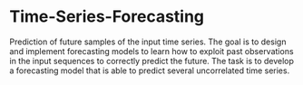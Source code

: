 # Time-Series-Forecasting
Prediction of future samples of the input time series. The goal is to design and implement forecasting models to learn how to exploit past observations in the input sequences to correctly predict the future. The task is to develop a forecasting model that is able to predict several uncorrelated time series. 
